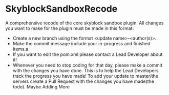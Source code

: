 # SkyblockSandboxRecode
A comprehensive recode of the core skyblock sandbox plugin.
All changes you want to make for the plugin must be made in this format:
- Create a new branch using the format \<update name>-<author(s)>.
- Make the commit message include your in-progress and finished items.a
- If you want to edit the pom.xml please contact a Lead Developer about it!
- Whenever you need to stop coding for that day, please make a commit with the changes you have done. 
This is to help the Lead Developers track the progress you have made!
To add your update to master/the servers create a Pull Request with the changes you have made(the todo).
Maybe Adding More

